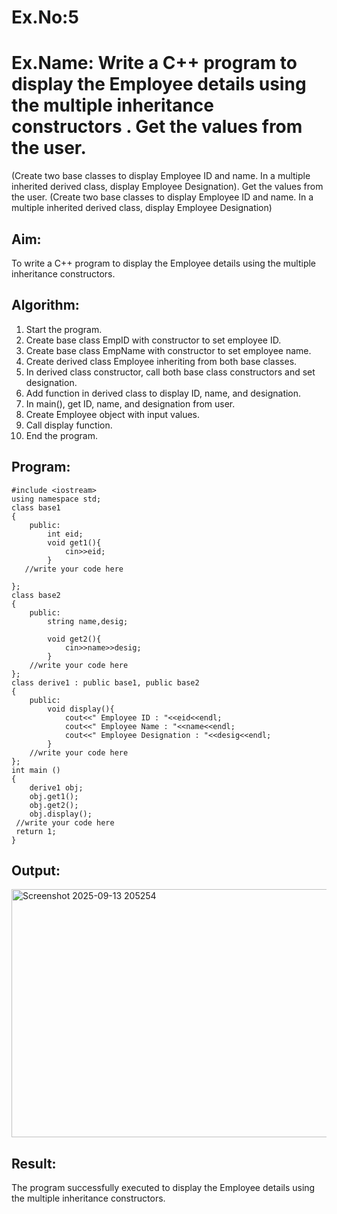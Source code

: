 # Ex.No:5
# Ex.Name: Write a C++ program to display the Employee details using the multiple inheritance constructors . Get the values from the user.

(Create two base classes to display Employee ID  and name. In a multiple inherited derived class, display Employee Designation). Get the values from the user.
(Create two base classes to display Employee ID  and name. In a multiple inherited derived class, display Employee Designation)

## Aim:
To write a C++ program to display the Employee details using the multiple inheritance constructors.

## Algorithm:
1. Start the program.
2. Create base class EmpID with constructor to set employee ID.
3. Create base class EmpName with constructor to set employee name.
4. Create derived class Employee inheriting from both base classes.
5. In derived class constructor, call both base class constructors and set designation.
6. Add function in derived class to display ID, name, and designation.
7. In main(), get ID, name, and designation from user.
8. Create Employee object with input values.
9. Call display function.
10. End the program.

## Program:
```
#include <iostream>
using namespace std;
class base1
{
    public:
        int eid;
        void get1(){
            cin>>eid;
        }
   //write your code here 

};
class base2
{
    public:
        string name,desig;
        
        void get2(){
            cin>>name>>desig;
        }
    //write your code here 
};
class derive1 : public base1, public base2
{
    public:
        void display(){
            cout<<" Employee ID : "<<eid<<endl;
            cout<<" Employee Name : "<<name<<endl;
            cout<<" Employee Designation : "<<desig<<endl;
        }
    //write your code here 
};
int main ()
{
    derive1 obj;
    obj.get1();
    obj.get2();
    obj.display();
 //write your code here 
 return 1;   
}
```

## Output:
<img width="1020" height="397" alt="Screenshot 2025-09-13 205254" src="https://github.com/user-attachments/assets/db355508-f318-4569-acad-7086a8261cbd" />

## Result:
The program successfully executed to display the Employee details using the multiple inheritance constructors.


